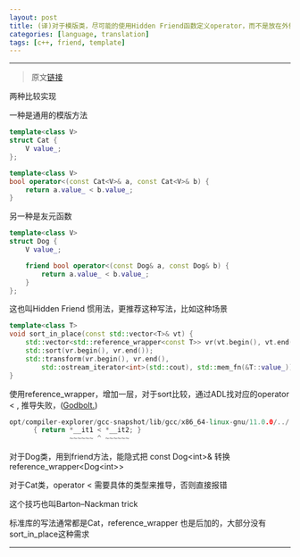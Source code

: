 ```yaml
---
layout: post
title: (译)对于模版类，尽可能的使用Hidden Friend函数定义operator，而不是放在外侧当成模版方法
categories: [language, translation]
tags: [c++, friend, template]
---
```



---

> 原文[链接](https://quuxplusone.github.io/blog/2020/12/09/barton-nackman-in-practice/)



两种比较实现

一种是通用的模版方法

```c++
template<class V>
struct Cat {
    V value_;
};

template<class V>
bool operator<(const Cat<V>& a, const Cat<V>& b) {
    return a.value_ < b.value_;
}
```



另一种是友元函数

```c++
template<class V>
struct Dog {
    V value_;

    friend bool operator<(const Dog& a, const Dog& b) {
        return a.value_ < b.value_;
    }
};
```



这也叫Hidden Friend 惯用法，更推荐这种写法，比如这种场景



```c++
template<class T>
void sort_in_place(const std::vector<T>& vt) {
    std::vector<std::reference_wrapper<const T>> vr(vt.begin(), vt.end());
    std::sort(vr.begin(), vr.end());
    std::transform(vr.begin(), vr.end(),
        std::ostream_iterator<int>(std::cout), std::mem_fn(&T::value_));
}
```

使用reference_wrapper，增加一层，对于sort比较，通过ADL找对应的operator < , 推导失败，([Godbolt.](https://godbolt.org/z/PscoPz))



```c++
opt/compiler-explorer/gcc-snapshot/lib/gcc/x86_64-linux-gnu/11.0.0/../../../../include/c++/11.0.0/bits/predefined_ops.h:43:23: error: invalid operands to binary expression ('std::reference_wrapper<const Cat<int>>' and 'std::reference_wrapper<const Cat<int>>')
      { return *__it1 < *__it2; }
               ~~~~~~ ^ ~~~~~~
```

对于Dog类，用到friend方法，能隐式把 const Dog\<int>& 转换reference_wrapper<Dog\<int>> 

对于Cat类，operator < 需要具体的类型来推导，否则直接报错





这个技巧也叫Barton–Nackman trick

标准库的写法通常都是Cat，reference_wrapper	也是后加的，大部分没有sort_in_place这种需求




---

